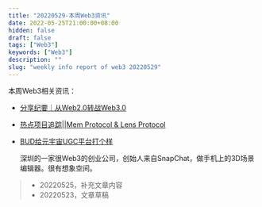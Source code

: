 ```yaml
---
title: "20220529-本周Web3资讯"
date: 2022-05-25T21:00:00+08:00
hidden: false
draft: false
tags: ["Web3"]
keywords: ["Web3"]
description: ""
slug: "weekly info report of web3 20220529"
---
```


本周Web3相关资讯：

- [分享纪要｜从Web2.0转战Web3.0](https://mp.weixin.qq.com/s/cabiTHE0C6oAS1P8gICFKA)

- [热点项目追踪||Mem Protocol & Lens Protocol](https://mp.weixin.qq.com/s/hRe_UFWUEUOqui7p954mPA)

- [BUD给元宇宙UGC平台打个样](https://mp.weixin.qq.com/s/L45mRk4u7DUznopAiMVAHA)

  深圳的一家很Web3的创业公司，创始人来自SnapChat，做手机上的3D场景编辑器。很有想象空间。

<!--more-->



> - 20220525，补充文章内容
> - 20220523，文章草稿
